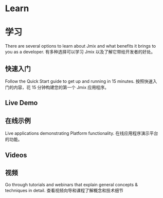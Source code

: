 # Learn
# 学习

There are several options to learn about Jmix and what benefits it brings to you as a developer.
有多种选择可以学习 Jmix 以及了解它带给开发者的好处。


## 快速入门

Follow the Quick Start guide to get up and running in 15 minutes.
按照快速入门的内容，花 15 分钟构建您的第一个 Jmix 应用程序。


## Live Demo
## 在线示例

Live applications demonstrating Platform functionality.
在线应用程序演示平台的功能。


## Videos
## 视频

Go through tutorials and webinars that explain general concepts & techniques in detail.
查看视频向导和课程了解概念和技术细节
